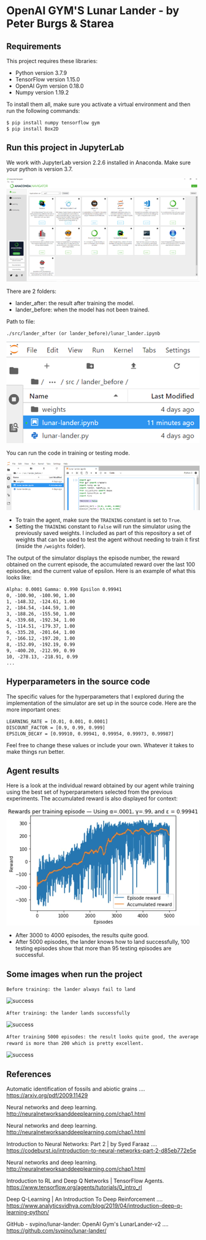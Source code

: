 # OpenAI GYM'S Lunar Lander - by Peter Burgs & Starea

## Requirements

This project requires these libraries:

- Python version 3.7.9
- TensorFlow version 1.15.0
- OpenAI Gym version 0.18.0
- Numpy version 1.19.2

To install them all, make sure you activate a virtual environment and then run the following commands:

```shell
$ pip install numpy tensorflow gym
$ pip install Box2D
```

## Run this project in JupyterLab

We work with JupyterLab version 2.2.6 installed in Anaconda. Make sure your python is version 3.7.

![JupyterLab](https://github.com/peterburgs/lander/blob/master/src/img/anaconda.png)

There are 2 folders:

- lander_after: the result after training the model.
- lander_before: when the model has not been trained.

Path to file:

```shell
./src/lander_after (or lander_before)/lunar_lander.ipynb
```

![File](https://github.com/peterburgs/lander/blob/master/src/img/file.png)

You can run the code in training or testing mode.

![Train||Test](https://github.com/peterburgs/lander/blob/master/src/img/train-test.png)

- To train the agent, make sure the `TRAINING` constant is set to `True`.
- Setting the `TRAINING` constant to `False` will run the simulator using the previously saved weights. I included as part of this repository a set of weights that can be used to test the agent without needing to train it first (inside the `/weights` folder).

The output of the simulator displays the episode number, the reward obtained on the current episode, the accumulated reward over the last 100 episodes, and the current value of epsilon. Here is an example of what this looks like:

```
Alpha: 0.0001 Gamma: 0.990 Epsilon 0.99941
0, -100.90, -100.90, 1.00
1, -148.32, -124.61, 1.00
2, -184.54, -144.59, 1.00
3, -188.26, -155.50, 1.00
4, -339.68, -192.34, 1.00
5, -114.51, -179.37, 1.00
6, -335.28, -201.64, 1.00
7, -166.12, -197.20, 1.00
8, -152.09, -192.19, 0.99
9, -400.20, -212.99, 0.99
10, -278.13, -218.91, 0.99
...
```

## Hyperparameters in the source code

The specific values for the hyperparameters that I explored during the implementation of the simulator are set up in the source code. Here are the more important ones:

```
LEARNING_RATE = [0.01, 0.001, 0.0001]
DISCOUNT_FACTOR = [0.9, 0.99, 0.999]
EPSILON_DECAY = [0.99910, 0.99941, 0.99954, 0.99973, 0.99987]
```

Feel free to change these values or include your own. Whatever it takes to make things run better.

## Agent results

Here is a look at the individual reward obtained by our agent while training using the best set of hyperparameters selected from the previous experiments. The accumulated reward is also displayed for context:

![Rewards per training episode — Using α=.0001, γ=.99, and ε = 0.99941](https://github.com/peterburgs/lander/blob/master/src/img/chart3.jpg)

- After 3000 to 4000 episodes, the results quite good.
- After 5000 episodes, the lander knows how to land successfully, 100 testing episodes show that more than 95 testing episodes are successful.

## Some images when run the project

`Before training: the lander always fail to land`

![success](https://github.com/peterburgs/lander/blob/master/src/img/before.gif)

`After training: the lander lands successfully`

![success](https://github.com/peterburgs/lander/blob/master/src/img/after.gif)

`After training 5000 episodes: the result looks quite good, the average reward is more than 200 which is pretty excellent.`

![success](https://github.com/peterburgs/lander/blob/master/src/img/training-result.gif)

## References

Automatic identification of fossils and abiotic grains .... https://arxiv.org/pdf/2009.11429

Neural networks and deep learning. http://neuralnetworksanddeeplearning.com/chap1.html

Neural networks and deep learning. http://neuralnetworksanddeeplearning.com/chap1.html

Introduction to Neural Networks: Part 2 | by Syed Faraaz .... https://codeburst.io/introduction-to-neural-networks-part-2-d85eb772e5e

Neural networks and deep learning. http://neuralnetworksanddeeplearning.com/chap1.html

Introduction to RL and Deep Q Networks | TensorFlow Agents. https://www.tensorflow.org/agents/tutorials/0_intro_rl

Deep Q-Learning | An Introduction To Deep Reinforcement .... https://www.analyticsvidhya.com/blog/2019/04/introduction-deep-q-learning-python/

GitHub - svpino/lunar-lander: OpenAI Gym's LunarLander-v2 .... https://github.com/svpino/lunar-lander/
